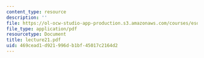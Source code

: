 ```yaml
---
content_type: resource
description: ''
file: https://ol-ocw-studio-app-production.s3.amazonaws.com/courses/esd-342-advanced-system-architecture-spring-2006/469cead1d921996db1bf45017c2164d2_lecture21.pdf
file_type: application/pdf
resourcetype: Document
title: lecture21.pdf
uid: 469cead1-d921-996d-b1bf-45017c2164d2
---
```

